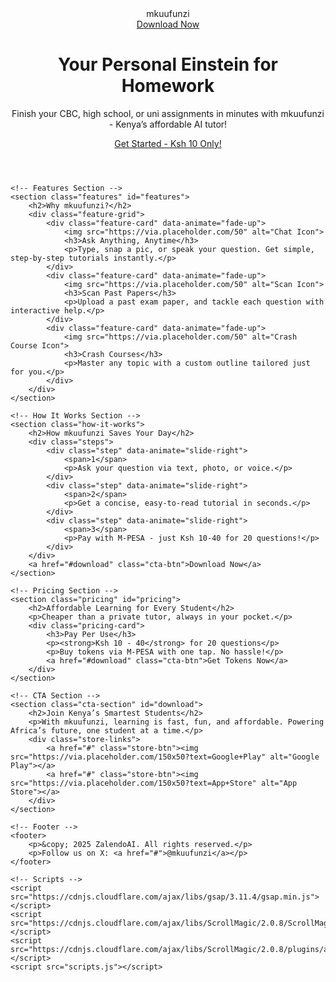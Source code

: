 <!DOCTYPE html/>
<html lang="en"/>
<head>
    <meta charset="UTF-8">
    <meta name="viewport" content="width=device-width, initial-scale=1.0">
    <meta name="google-site-verification" content="8J9NKuy5uOVnfsc6yP5sD7kkfU-w2orkxCu_YQBIses">
    <title>mkuufunzi Homework - Your Personal Homework Einstein!</title>
    <link rel="stylesheet" href="stylesheet.css">
    <link href="https://fonts.googleapis.com/css2?family=Poppins:wght@400;600;700&display=swap" rel="stylesheet">
</head>
<body>
    <!-- Header Section -->
    <header class="hero">
        <nav class="navbar">
            <div class="logo">mkuufunzi</div>
            <a href="#download" class="cta-btn nav-cta">Download Now</a>
        </nav>
        <div class="hero-content">
            <h1>Your Personal Einstein for Homework</h1>
            <p>Finish your CBC, high school, or uni assignments in minutes with mkuufunzi - Kenya’s affordable AI tutor!</p>
            <a href="#download" class="cta-btn">Get Started - Ksh 10 Only!</a>
        </div>
    </header>

    <!-- Features Section -->
    <section class="features" id="features">
        <h2>Why mkuufunzi?</h2>
        <div class="feature-grid">
            <div class="feature-card" data-animate="fade-up">
                <img src="https://via.placeholder.com/50" alt="Chat Icon">
                <h3>Ask Anything, Anytime</h3>
                <p>Type, snap a pic, or speak your question. Get simple, step-by-step tutorials instantly.</p>
            </div>
            <div class="feature-card" data-animate="fade-up">
                <img src="https://via.placeholder.com/50" alt="Scan Icon">
                <h3>Scan Past Papers</h3>
                <p>Upload a past exam paper, and tackle each question with interactive help.</p>
            </div>
            <div class="feature-card" data-animate="fade-up">
                <img src="https://via.placeholder.com/50" alt="Crash Course Icon">
                <h3>Crash Courses</h3>
                <p>Master any topic with a custom outline tailored just for you.</p>
            </div>
        </div>
    </section>

    <!-- How It Works Section -->
    <section class="how-it-works">
        <h2>How mkuufunzi Saves Your Day</h2>
        <div class="steps">
            <div class="step" data-animate="slide-right">
                <span>1</span>
                <p>Ask your question via text, photo, or voice.</p>
            </div>
            <div class="step" data-animate="slide-right">
                <span>2</span>
                <p>Get a concise, easy-to-read tutorial in seconds.</p>
            </div>
            <div class="step" data-animate="slide-right">
                <span>3</span>
                <p>Pay with M-PESA - just Ksh 10-40 for 20 questions!</p>
            </div>
        </div>
        <a href="#download" class="cta-btn">Download Now</a>
    </section>

    <!-- Pricing Section -->
    <section class="pricing" id="pricing">
        <h2>Affordable Learning for Every Student</h2>
        <p>Cheaper than a private tutor, always in your pocket.</p>
        <div class="pricing-card">
            <h3>Pay Per Use</h3>
            <p><strong>Ksh 10 - 40</strong> for 20 questions</p>
            <p>Buy tokens via M-PESA with one tap. No hassle!</p>
            <a href="#download" class="cta-btn">Get Tokens Now</a>
        </div>
    </section>

    <!-- CTA Section -->
    <section class="cta-section" id="download">
        <h2>Join Kenya’s Smartest Students</h2>
        <p>With mkuufunzi, learning is fast, fun, and affordable. Powering Africa’s future, one student at a time.</p>
        <div class="store-links">
            <a href="#" class="store-btn"><img src="https://via.placeholder.com/150x50?text=Google+Play" alt="Google Play"></a>
            <a href="#" class="store-btn"><img src="https://via.placeholder.com/150x50?text=App+Store" alt="App Store"></a>
        </div>
    </section>

    <!-- Footer -->
    <footer>
        <p>&copy; 2025 ZalendoAI. All rights reserved.</p>
        <p>Follow us on X: <a href="#">@mkuufunzi</a></p>
    </footer>

    <!-- Scripts -->
    <script src="https://cdnjs.cloudflare.com/ajax/libs/gsap/3.11.4/gsap.min.js"></script>
    <script src="https://cdnjs.cloudflare.com/ajax/libs/ScrollMagic/2.0.8/ScrollMagic.min.js"></script>
    <script src="https://cdnjs.cloudflare.com/ajax/libs/ScrollMagic/2.0.8/plugins/animation.gsap.min.js"></script>
    <script src="scripts.js"></script>
</body>
</html>
